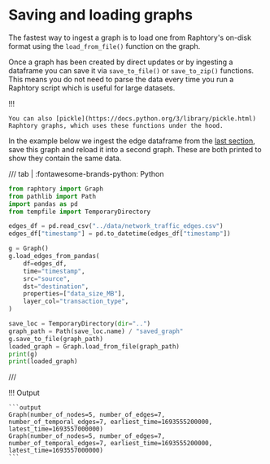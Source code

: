 # Saving and loading graphs
The fastest way to ingest a graph is to load one from Raphtory's on-disk format using the `load_from_file()` function on the graph. 

Once a graph has been created by direct updates or by ingesting a dataframe you can save it via `save_to_file()` or `save_to_zip()` functions. This means you do not need to parse the data every time you run a Raphtory script which is useful for large datasets.

!!! 

    You can also [pickle](https://docs.python.org/3/library/pickle.html) Raphtory graphs, which uses these functions under the hood.

In the example below we ingest the edge dataframe from the [last section](3_dataframes.md), save this graph and reload it into a second graph. These are both printed to show they contain the same data.

/// tab | :fontawesome-brands-python: Python
```python
from raphtory import Graph
from pathlib import Path
import pandas as pd
from tempfile import TemporaryDirectory

edges_df = pd.read_csv("../data/network_traffic_edges.csv")
edges_df["timestamp"] = pd.to_datetime(edges_df["timestamp"])

g = Graph()
g.load_edges_from_pandas(
    df=edges_df,
    time="timestamp",
    src="source",
    dst="destination",
    properties=["data_size_MB"],
    layer_col="transaction_type",
)

save_loc = TemporaryDirectory(dir="..")
graph_path = Path(save_loc.name) / "saved_graph"
g.save_to_file(graph_path)
loaded_graph = Graph.load_from_file(graph_path)
print(g)
print(loaded_graph)
```
///

!!! Output

    ```output
    Graph(number_of_nodes=5, number_of_edges=7, number_of_temporal_edges=7, earliest_time=1693555200000, latest_time=1693557000000)
    Graph(number_of_nodes=5, number_of_edges=7, number_of_temporal_edges=7, earliest_time=1693555200000, latest_time=1693557000000)
    ```
